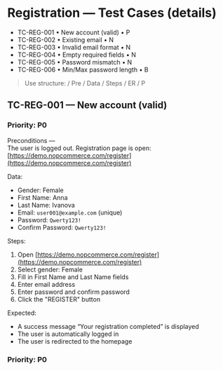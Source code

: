 # Registration — Test Cases (details)
- TC-REG-001 • New account (valid) • P
- TC-REG-002 • Existing email • N
- TC-REG-003 • Invalid email format • N
- TC-REG-004 • Empty required fields • N
- TC-REG-005 • Password mismatch • N
- TC-REG-006 • Min/Max password length • B

> Use structure: / Pre / Data / Steps / ER / P

## TC-REG-001 — New account (valid)

### Priority: P0

Preconditions —  
The user is logged out. Registration page is open:  
[https://demo.nopcommerce.com/register](https://demo.nopcommerce.com/register)

Data:  
- Gender: Female  
- First Name: Anna  
- Last Name: Ivanova  
- Email: `user001@example.com` (unique)  
- Password: `Qwerty123!`  
- Confirm Password: `Qwerty123!`

Steps:  
1) Open [https://demo.nopcommerce.com/register](https://demo.nopcommerce.com/register)  
2) Select gender: Female  
3) Fill in First Name and Last Name fields  
4) Enter email address  
5) Enter password and confirm password  
6) Click the "REGISTER" button

Expected:  
- A success message “Your registration completed” is displayed  
- The user is automatically logged in  
- The user is redirected to the homepage  

### Priority: P0
